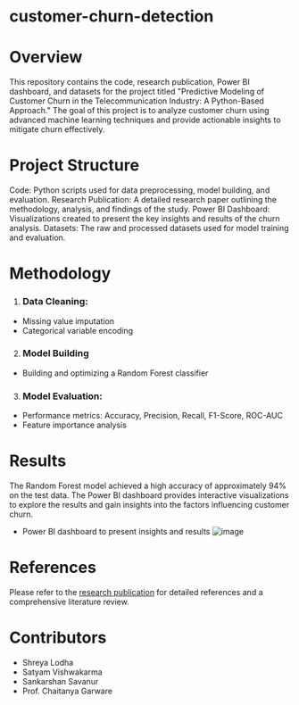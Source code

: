 # customer-churn-detection

# Overview
This repository contains the code, research publication, Power BI dashboard, and datasets for the project titled "Predictive Modeling of Customer Churn in the Telecommunication Industry: A Python-Based Approach." The goal of this project is to analyze customer churn using advanced machine learning techniques and provide actionable insights to mitigate churn effectively.

# Project Structure
Code: Python scripts used for data preprocessing, model building, and evaluation.
Research Publication: A detailed research paper outlining the methodology, analysis, and findings of the study.
Power BI Dashboard: Visualizations created to present the key insights and results of the churn analysis.
Datasets: The raw and processed datasets used for model training and evaluation.

# Methodology
1. ### Data Cleaning:
  - Missing value imputation
  - Categorical variable encoding
2. ###  Model Building
- Building and optimizing a Random Forest classifier

3. ### Model Evaluation:
- Performance metrics: Accuracy, Precision, Recall, F1-Score, ROC-AUC
- Feature importance analysis


# Results
The Random Forest model achieved a high accuracy of approximately 94% on the test data. The Power BI dashboard provides interactive visualizations to explore the results and gain insights into the factors influencing customer churn.
- Power BI dashboard to present insights and results
![image](https://github.com/user-attachments/assets/2859c0c9-4de5-42a8-8761-5bbc681a44f2)

# References
Please refer to the [research publication]( https://www.ijnrd.org/viewpaperforall?paper=IJNRD2405769) for detailed references and a comprehensive literature review.


# Contributors
- Shreya Lodha
- Satyam Vishwakarma
- Sankarshan Savanur
- Prof. Chaitanya Garware
